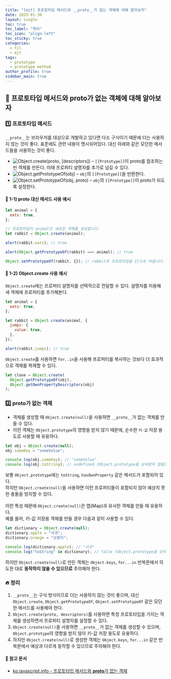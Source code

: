 ```yaml
---
title: "[mjt] 프로토타입 메서드와 __proto__가 없는 객체에 대해 알아보자"
date: 2025-01-30
layout: single
toc: true
toc_label: "목차"
toc_icon: "align-left"
toc_sticky: true
categories:
  - til
  - mjt
tags:
  - prototype
  - prototype method
author_profile: true
sidebar_main: true
---
```


## :ledger: 프로토타입 메서드와 **proto**가 없는 객체에 대해 알아보자

### :one: 프로토타입 메서드

`__proto__`는 브라우저를 대상으로 개발하고 있다면 다소 구식이기 때문에 더는 사용하지 않는 것이 좋다. 표준에도 관련 내용이 명시되어있다. 대신 아래와 같은 모던한 메서드들을 사용하는 것이 좋다.

- ![Object.create(proto, [descriptors]) ](https://developer.mozilla.org/ko/docs/Web/JavaScript/Reference/Global_Objects/Object/create)
  – `[[Prototype]]`이 proto를 참조하는 빈 객체를 만든다. 이때 프로퍼티 설명자를 추가로 넘길 수 있다.
- ![Object.getPrototypeOf(obj)](https://developer.mozilla.org/ko/docs/Web/JavaScript/Reference/Global_Objects/Object/getPrototypeOf)
  – `obj`의 `[[Prototype]]`을 반환한다.
- ![Object.setPrototypeOf(obj, proto)](https://developer.mozilla.org/ko/docs/Web/JavaScript/Reference/Global_Objects/Object/setPrototypeOf)
  – `obj`의 `[[Prototype]]`이 proto가 되도록 설정한다.

#### :pushpin: 1-1) **proto** 대신 메서드 사용 예시

```javascript
let animal = {
  eats: true,
};

// 프로토타입이 animal인 새로운 객체를 생성합니다.
let rabbit = Object.create(animal);

alert(rabbit.eats); // true

alert(Object.getPrototypeOf(rabbit) === animal); // true

Object.setPrototypeOf(rabbit, {}); // rabbit의 프로토타입을 {}으로 바꿉니다.
```

#### :pushpin: 1-2) Object.create 사용 예시

`Object.create`에는 프로퍼티 설명자를 선택적으로 전달할 수 있다. 설명자를 이용해 새 객체에 프로퍼티를 추가해본다.

```javascript
let animal = {
  eats: true,
};

let rabbit = Object.create(animal, {
  jumps: {
    value: true,
  },
});

alert(rabbit.jumps); // true
```

`Object.create`를 사용하면 `for..in`을 사용해 프로퍼티를 복사하는 것보다 더 효과적으로 객체를 복제할 수 있다.

```javascript
let clone = Object.create(
  Object.getPrototypeOf(obj),
  Object.getOwnPropertyDescriptors(obj)
);
```

### :two: **proto**가 없는 객체

- 객체를 생성할 때 `Object.create(null)`을 사용하면 `__proto__`가 없는 객체를 만들 수 있다.
- 이런 객체는 `Object.prototype`의 영향을 받지 않기 때문에, 순수한 `키-값` 저장 용도로 사용할 때 유용하다.

```javascript
let obj = Object.create(null);
obj.someKey = "someValue";

console.log(obj.someKey); // "someValue"
console.log(obj.toString); // undefined (Object.prototype을 상속받지 않음)
```

보통 `Object.prototype`에는 `toString`, `hasOwnProperty` 같은 메서드가 포함되어 있다.<br/>
하지만 `Object.create(null)`을 사용하면 이런 프로퍼티들이 포함되지 않아 예상치 못한 충돌을 방지할 수 있다.<br/><br/>
이런 특성 때문에 `Object.create(null)`은 맵(Map)과 유사한 객체를 만들 때 유용하다.<br/>
예를 들어, 키-값 저장용 객체를 만들 경우 다음과 같이 사용할 수 있다.<br/>

```javascript
let dictionary = Object.create(null);
dictionary.apple = "사과";
dictionary.orange = "오렌지";

console.log(dictionary.apple); // "사과"
console.log("toString" in dictionary); // false (Object.prototype을 상속받지 않음)
```

하지만 `Object.create(null)`로 만든 객체는 `Object.keys`, `for...in` 반복문에서 의도한 대로 **동작하지 않을 수 있으므로** 주의해야 한다.

### :fire: 정리

1. `__proto__`는 구식 방식이므로 더는 사용하지 않는 것이 좋으며, 대신 `Object.create`, `Object.getPrototypeOf`, `Object.setPrototypeOf` 같은 모던한 메서드를 사용해야 한다.
2. `Object.create(proto, descriptors)`를 사용하면 특정 프로토타입을 가지는 객체를 생성하면서 프로퍼티 설명자를 설정할 수 있다.
3. `Object.create(null)`을 사용하면 `__proto__`가 없는 객체를 생성할 수 있으며, `Object.prototype`의 영향을 받지 않아 키-값 저장 용도로 유용하다.
4. 하지만 `Object.create(null)`로 생성한 객체는 `Object.keys`, `for...in` 같은 반복문에서 예상과 다르게 동작할 수 있으므로 주의해야 한다.

#### :pushpin: 참고 문서

- [ko.javascript.info - 프로토타입 메서드와 **proto**가 없는 객체](https://ko.javascript.info/prototype-methods)
